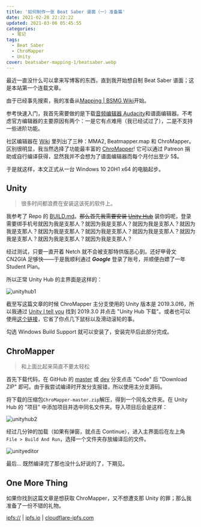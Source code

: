 ```yaml
---
title: '如何制作一张 Beat Saber 谱面（一）准备篇'
date: 2021-02-28 22:22:22
updated: 2021-03-06 05:45:55
categories:
  - 笔记
tags:
  - Beat Saber
  - ChroMapper
  - Unity
cover: beatsaber-mapping-1/beatsaber.webp
---
```


最近一直没什么可以拿来写博客的东西，直到我开始想自制 Beat Saber 谱面；这是本站第一个连载文章。<!-- more -->

由于已经事先搜索，我的准备从[Mapping | BSMG Wiki](https://bsmg.wiki/mapping/)开始。

参考快速入门，我首先需要做的是下载[音频编辑器 Audacity](https://www.audacityteam.org/)和谱面编辑器。不考虑官方编辑器的主要原因有两个：一是它有点难用（我已经试过了），二是不支持一些进阶功能。

社区编辑器在 [Wiki](https://bsmg.wiki/mapping/#community-editors) 里列出了三种：MMA2, Beatmapper.map 和 ChroMapper。区别很明显，我当然选择了功能最丰富的 [ChroMapper](https://github.com/Caeden117/ChroMapper)! 它可以通过 Patreon 捐助或自行编译获得，显然我并不会想为了谱面编辑器而每个月付出至少 5$。

于是就这样，本文正式从一台 Windows 10 20H1 x64 的电脑起步。

## Unity

> 很多时间都浪费在安装这该死的软件上。

我参考了 Repo 的 [BUILD.md](https://github.com/Caeden117/ChroMapper/blob/dev/BUILD.md)。~~那么首先我需要安装 [Unity Hub](https://unity3d.com/get-unity/download)~~ 装你妈呢，登录需要绑手机号就因为我是支那人？就因为我是支那人？就因为我是支那人？就因为我是支那人？就因为我是支那人？就因为我是支那人？就因为我是支那人？就因为我是支那人？就因为我是支那人？就因为我是支那人？

经过测试，只要一直开着 Netch 就不会被支那特供版恶心到。还好甲骨文 CN2GIA 足够快——于是我顺利通过 **_Google_** 登录了账号，并顺便白嫖了一年 Student Plan。

所以正常 Unity Hub 的主界面是这样的：

![unityhub1](beatsaber-mapping-1/unityhub1.webp)

截至写这篇文章的时候 ChroMapper 主分支使用的 Unity 版本是 2019.3.0f6，所以我通过 [Unity I tell you](https://unityitellyou.github.io/DownloadInfos/2019.x.json/Unity%202019.x) 找到 2019.3.0 并点击 "Unity Hub 下载"。或者也可以使用[这个链接](unityhub://2019.3.0f6/27ab2135bccf)，它省了你点几下鼠标以及滑动滚轮的事。

勾选 Windows Build Support 就可以安装了，安装完毕后此部分完成。

## ChroMapper

> 和上面比起来简直不要太轻松

首先下载代码，在 GitHub 的 [master](https://github.com/Caeden117/ChroMapper/tree/master) 或 [dev](https://github.com/Caeden117/ChroMapper/tree/dev) 分支点击 "Code" 后 "Download ZIP" 即可。由于我尝试编译时开发分支报错，所以使用主分支源码。

将下载的压缩包`ChroMapper-master.zip`解压，得到一个同名文件夹。在 Unity Hub 的 "项目" 中添加项目并选中同名文件夹。导入项目后会是这样：

![unityhub2](beatsaber-mapping-1/unityhub2.webp)

经过几分钟的加载（如果有弹窗，就点击 Continue），进入主界面后在左上角 `File > Build And Run`，选择一个文件夹存放编译后的文件。

![unityeditor](beatsaber-mapping-1/unityeditor.webp)

最后... 既然编译完了那也没什么好说的了，下期见。

## One More Thing

如果你找到这篇文章是想获取 ChroMapper，又不想遭支那 Unity 的罪；那么我准备了一份不错的礼物。

[ipfs://](ipfs://QmZy86M8fB9izJPASdGdTeQdroeGwrjkaguQRkHUTg5VKF?filename=ChroMapper.7z) | [ipfs.io](https://ipfs.io/ipfs/QmZy86M8fB9izJPASdGdTeQdroeGwrjkaguQRkHUTg5VKF?filename=ChroMapper.7z) | [cloudflare-ipfs.com](https://cloudflare-ipfs.com/ipfs/QmZy86M8fB9izJPASdGdTeQdroeGwrjkaguQRkHUTg5VKF?filename=ChroMapper.7z)

